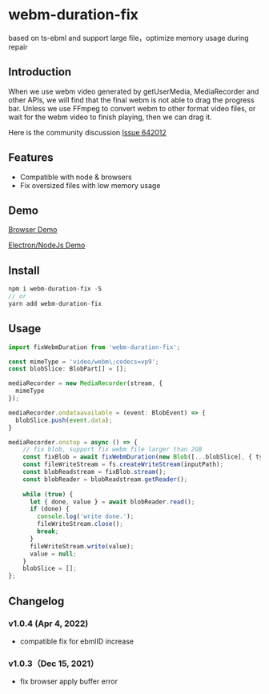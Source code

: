 # webm-duration-fix

based on ts-ebml and support large file，optimize memory usage during repair

## Introduction

When we use webm video generated by getUserMedia, MediaRecorder and other APIs, we will find that the final webm is not able to drag the progress bar. Unless we use FFmpeg to convert webm to other format video files, or wait for the webm video to finish playing, then we can drag it.

Here is the community discussion [Issue 642012](https://bugs.chromium.org/p/chromium/issues/detail?id=642012)

## Features

- Compatible with node & browsers
- Fix oversized files with low memory usage

## Demo

[Browser Demo](https://github.com/buynao/mediaRecorder-demo)

[Electron/NodeJs Demo](https://github.com/buynao/electron-recorder-app)

## Install

```js
npm i webm-duration-fix -S
// or
yarn add webm-duration-fix 
```

## Usage

```typescript
import fixWebmDuration from 'webm-duration-fix';

const mimeType = 'video/webm\;codecs=vp9';
const blobSlice: BlobPart[] = [];

mediaRecorder = new MediaRecorder(stream, {
  mimeType
});

mediaRecorder.ondataavailable = (event: BlobEvent) => {
  blobSlice.push(event.data);
}

mediaRecorder.onstop = async () => {  
    // fix blob, support fix webm file larger than 2GB
    const fixBlob = await fixWebmDuration(new Blob([...blobSlice], { type: mimeType }));
    const fileWriteStream = fs.createWriteStream(inputPath);
    const blobReadstream = fixBlob.stream();
    const blobReader = blobReadstream.getReader();
  
    while (true) {
      let { done, value } = await blobReader.read();
      if (done) {
        console.log('write done.');
        fileWriteStream.close();
        break;
      }
      fileWriteStream.write(value);
      value = null;
    }
    blobSlice = [];
};
```

## Changelog

### v1.0.4 (Apr 4, 2022)

- compatible fix for ebmlID increase

### v1.0.3（Dec 15, 2021）

- fix browser apply buffer error
